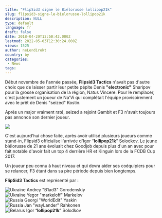 ```yaml
---
title: "FlipSid3 signe le Biélorusse lollipop21k"
slug: flipsid3-signe-le-bielorusse-lollipop21k
description: NULL
type: default
language: fr
draft: false
date: 2018-04-20T12:50:43.000Z
lastmod: 2022-05-03T12:30:24.000Z
views: 1525
author: neLendirekt
country: by
categories:
 - News
tags:
---
```

Début novembre de l'année passée, **Flipsid3 Tactics** n'avait pas d'autre choix que de laisser partir leur petite pépite Denis **"electronic"** Sharipov pour la grosse organisation de la région, Natus Vincere. Pour le remplacer, c'est justement un joueur de Na'Vi qui complétait l'équipe provisoirement avec le prêt de Denis "seized" Kostin⁠. 

Après un major vraiment raté, seized a rejoint Gambit et F3 n'avait toujours pas annoncé son dernier joueur.

![](https://flickshot-ue.s3.eu-west-2.amazonaws.com/flickshot/article/5ad9dcd830fcb/images/HbvS9ALeX4n3cjbipVXn8jZ1n174kXtLlWGdON3z.jpeg)

C'est aujourd'hui chose faite, après avoir utilisé plusieurs joueurs comme stand-in, Flipsid3 officialise l'arrivée d'Igor “**lollipop21k**” Solodkov. Le jeune biélorusse de 21 ans évoluait chez Goodjob depuis plus d'un an avec pour fait notable d'avoir fait un top 4 derrière HR et Kinguin lors de la FCDB Cup 2017\. 

Un joueur peu connu à haut niveau et qui devra aider ses coéquipiers pour se relancer, F3 étant dans sa pire période depuis bien longtemps.

**FlipSid3 Tactics** est représenté par :

![Ukraine](/images/countries/ua.svg)⁠ Andrey "B1ad3" Gorodenskiy⁠  
![Ukraine](/images/countries/ua.svg)⁠ Yegor "markeloff" Markelov⁠  
![Russia](/images/countries/ru.svg)⁠ Georgi "WorldEdit" Yaskin⁠  
![Russia](/images/countries/ru.svg)⁠ Jan "wayLander" Rahkonen⁠  
![Belarus](/images/countries/by.svg)⁠ Igor “**lollipop21k**” Solodkov
